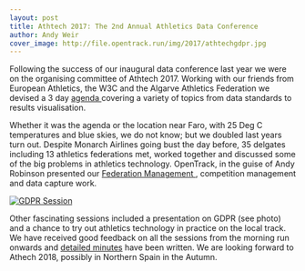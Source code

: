 ```yaml
---
layout: post
title: Athtech 2017: The 2nd Annual Athletics Data Conference
author: Andy Weir
cover_image: http://file.opentrack.run/img/2017/athtechgdpr.jpg
---
```


Following the success of our inaugural data conference last year we were on the organising committee of Athtech 2017. Working with our friends from European Athletics, the W3C and the Algarve Athletics Federation we devised a 3 day <a href="https://athtech.run/">  agenda </a> covering a variety of topics from data standards to results visualisation.

Whether it was the agenda or the location near Faro, with 25 Deg C temperatures and blue skies, we do not know; but we doubled last years turn out. Despite Monarch Airlines going bust the day before, 35 delgates including 13 athletics federations met, worked together and discussed some of the big problems in athletics technology. OpenTrack, in the guise of Andy Robinson presented our <a href="https://estonia.opentrack.run/" > Federation Management </a>, competition management and data capture work.


[![GDPR Session](http://file.opentrack.run/img/2017/athtechgdpr.jpg)](http://file.opentrack.run/img/2017/athtech.jpg)


Other fascinating sessions included a presentation on GDPR (see photo) and a chance to try out athletics technology in practice on the local track. We have received good feedback on all the sessions from the morning run onwards and <a href="https://drive.google.com/file/d/0B1SQhmuh1fT4U3lGWGZsb1NGaXM/view"> detailed minutes</a> have been written. We are looking forward to Athech 2018, possibly in Northern Spain in the Autumn.
